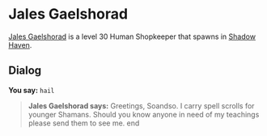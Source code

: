 # Jales Gaelshorad



[Jales Gaelshorad](/npc/150160) is a level 30 Human Shopkeeper that spawns in [Shadow Haven](/zone/150).



## Dialog

**You say:** `hail`



>**Jales Gaelshorad says:** Greetings, Soandso. I carry spell scrolls for younger Shamans. Should you know anyone in need of my teachings please send them to see me.
end
